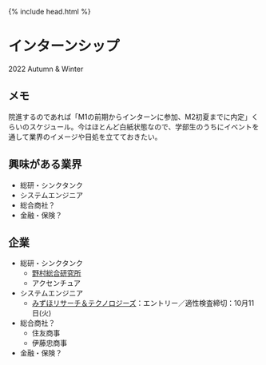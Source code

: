 {% include head.html %}
# インターンシップ
2022 Autumn & Winter

## メモ
院進するのであれば「M1の前期からインターンに参加、M2初夏までに内定」くらいのスケジュール。今はほとんど白紙状態なので、学部生のうちにイベントを通して業界のイメージや目処を立てておきたい。  

## 興味がある業界
- 総研・シンクタンク
- システムエンジニア
- 総合商社？
- 金融・保険？

## 企業
- 総研・シンクタンク
  - [野村総合研究所](companies/NRI.md)
  - アクセンチュア
- システムエンジニア
  - [みずほリサーチ＆テクノロジーズ](companies/mimzuho)：エントリー／適性検査締切：10月11日(火)
- 総合商社？
  - 住友商事
  - 伊藤忠商事
- 金融・保険？